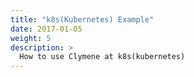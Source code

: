 ```yaml
---
title: "k8s(Kubernetes) Example"
date: 2017-01-05
weight: 5
description: >
  How to use Clymene at k8s(kubernetes)
---
```


